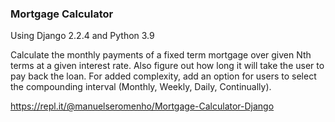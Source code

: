 ### Mortgage Calculator

Using Django 2.2.4 and Python 3.9

Calculate the monthly payments of a fixed term mortgage over given Nth terms at a given interest 
rate. Also figure out how long it will take the user to pay back the loan. For added complexity, add an option for users 
to select the compounding interval (Monthly, Weekly, Daily, Continually).

https://repl.it/@manuelseromenho/Mortgage-Calculator-Django